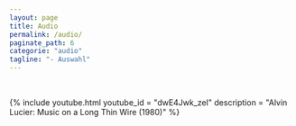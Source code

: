 ```yaml
---
layout: page
title: Audio
permalink: /audio/
paginate_path: 6
categorie: "audio"
tagline: "- Auswahl"
---
```

<!---
<audio controls autoplay>

  <source src="/assets/audio/prueba.mp3" type="audio/mpeg">
Your browser does not support the audio element.
</audio> 
 --->

<br>

{% include youtube.html youtube_id = "dwE4Jwk_zeI"  description = "Alvin Lucier: Music on a Long Thin Wire (1980)" %}







